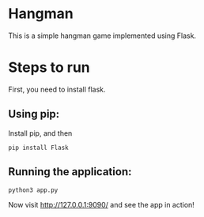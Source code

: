 # Hangman
This is a simple hangman game implemented using Flask.

# Steps to run

First, you need to install flask.

## Using pip:
Install pip, and then

	pip install Flask
## Running the application:	
```
python3 app.py
```

Now visit http://127.0.0.1:9090/ and see the app in action!
